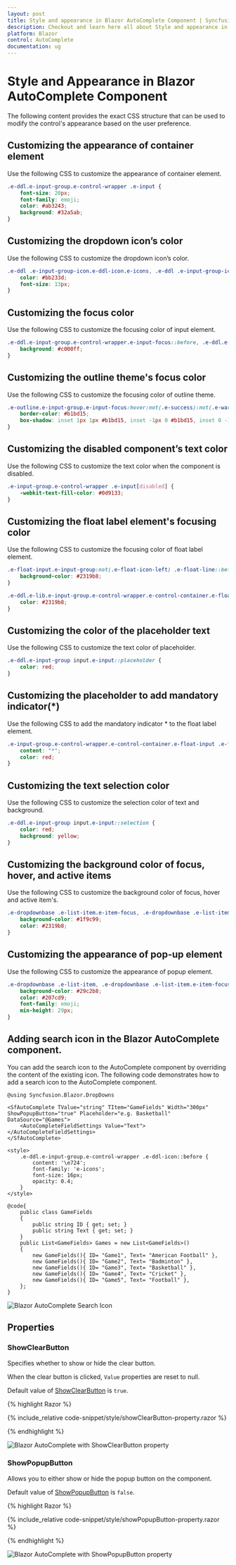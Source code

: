 ```yaml
---
layout: post
title: Style and appearance in Blazor AutoComplete Component | Syncfusion
description: Checkout and learn here all about Style and appearance in Syncfusion Blazor AutoComplete component and more.
platform: Blazor
control: AutoComplete
documentation: ug
---
```


# Style and Appearance in Blazor AutoComplete Component

The following content provides the exact CSS structure that can be used to modify the control's appearance based on the user preference.

## Customizing the appearance of container element

Use the following CSS to customize the appearance of container element.

```css
.e-ddl.e-input-group.e-control-wrapper .e-input {
    font-size: 20px;
    font-family: emoji;
    color: #ab3243;
    background: #32a5ab;
}
```

## Customizing the dropdown icon’s color

Use the following CSS to customize the dropdown icon’s color.

```css
.e-ddl .e-input-group-icon.e-ddl-icon.e-icons, .e-ddl .e-input-group-icon.e-ddl-icon.e-icons:hover {
    color: #bb233d;
    font-size: 13px;
}
```

## Customizing the focus color

Use the following CSS to customize the focusing color of input element.

```css
.e-ddl.e-input-group.e-control-wrapper.e-input-focus::before, .e-ddl.e-input-group.e-control-wrapper.e-input-focus::after {
    background: #c000ff;
}
```

## Customizing the outline theme's focus color

Use the following CSS to customize the focusing color of outline theme.

```css
.e-outline.e-input-group.e-input-focus:hover:not(.e-success):not(.e-warning):not(.e-error):not(.e-disabled):not(.e-float-icon-left),.e-outline.e-input-group.e-input-focus.e-control-wrapper:hover:not(.e-success):not(.e-warning):not(.e-error):not(.e-disabled):not(.e-float-icon-left),.e-outline.e-input-group.e-input-focus:not(.e-success):not(.e-warning):not(.e-error):not(.e-disabled),.e-outline.e-input-group.e-control-wrapper.e-input-focus:not(.e-success):not(.e-warning):not(.e-error):not(.e-disabled) {
    border-color: #b1bd15;
    box-shadow: inset 1px 1px #b1bd15, inset -1px 0 #b1bd15, inset 0 -1px #b1bd15;
}
```

## Customizing the disabled component’s text color

Use the following CSS to customize the text color when the component is disabled.

```css
.e-input-group.e-control-wrapper .e-input[disabled] {
    -webkit-text-fill-color: #0d9133;
}
```

## Customizing the float label element's focusing color

Use the following CSS to customize the focusing color of float label element.

```css
.e-float-input.e-input-group:not(.e-float-icon-left) .e-float-line::before,.e-float-input.e-control-wrapper.e-input-group:not(.e-float-icon-left) .e-float-line::before,.e-float-input.e-input-group:not(.e-float-icon-left) .e-float-line::after,.e-float-input.e-control-wrapper.e-input-group:not(.e-float-icon-left) .e-float-line::after {
    background-color: #2319b8;
}

.e-ddl.e-lib.e-input-group.e-control-wrapper.e-control-container.e-float-input.e-input-focus .e-float-text.e-label-top {
    color: #2319b8;
}
```

## Customizing the color of the placeholder text

Use the following CSS to customize the text color of placeholder.

```css
.e-ddl.e-input-group input.e-input::placeholder {
    color: red;
}
```

## Customizing the placeholder to add mandatory indicator(*)

Use the following CSS to add the mandatory indicator * to the float label element.

```css
.e-input-group.e-control-wrapper.e-control-container.e-float-input .e-float-text::after {
    content: "*";
    color: red;
}
```

## Customizing the text selection color

Use the following CSS to customize the selection color of text and background.

```css
.e-ddl.e-input-group input.e-input::selection {
    color: red;
    background: yellow;
}
```

## Customizing the background color of focus, hover, and active items

Use the following CSS to customize the background color of focus, hover and active item's.

```css
.e-dropdownbase .e-list-item.e-item-focus, .e-dropdownbase .e-list-item.e-active, .e-dropdownbase .e-list-item.e-active.e-hover, .e-dropdownbase .e-list-item.e-hover {
    background-color: #1f9c99;
    color: #2319b8;
}
```

## Customizing the appearance of pop-up element

Use the following CSS to customize the appearance of popup element.

```css
.e-dropdownbase .e-list-item, .e-dropdownbase .e-list-item.e-item-focus {
    background-color: #29c2b8;
    color: #207cd9;
    font-family: emoji;
    min-height: 29px;
}
```

## Adding search icon in the Blazor AutoComplete component.

You can add the search icon to the AutoComplete component by overriding the content of the existing icon. The following code demonstrates how to add a search icon to the AutoComplete component.

```cshtml
@using Syncfusion.Blazor.DropDowns

<SfAutoComplete TValue="string" TItem="GameFields" Width="300px" ShowPopupButton="true" Placeholder="e.g. Basketball" DataSource="@Games">
    <AutoCompleteFieldSettings Value="Text"></AutoCompleteFieldSettings>
</SfAutoComplete>

<style>
    .e-ddl.e-input-group.e-control-wrapper .e-ddl-icon::before {
        content: '\e724';
        font-family: 'e-icons';
        font-size: 16px;
        opacity: 0.4;
    }
</style>

@code{
    public class GameFields
    {
        public string ID { get; set; }
        public string Text { get; set; }
    }
    public List<GameFields> Games = new List<GameFields>()
    {
        new GameFields(){ ID= "Game1", Text= "American Football" },
        new GameFields(){ ID= "Game2", Text= "Badminton" },
        new GameFields(){ ID= "Game3", Text= "Basketball" },
        new GameFields(){ ID= "Game4", Text= "Cricket" },
        new GameFields(){ ID= "Game5", Text= "Football" },
    };
}
```



![Blazor AutoComplete Search Icon](./images/blazor_searchicon_autocomplete.png)

## Properties

### ShowClearButton

Specifies whether to show or hide the clear button.

When the clear button is clicked, `Value` properties are reset to null.

Default value of [ShowClearButton](https://help.syncfusion.com/cr/blazor/Syncfusion.Blazor.DropDowns.SfAutoComplete-2.html#Syncfusion_Blazor_DropDowns_SfAutoComplete_2_ShowClearButton) is `true`.

{% highlight Razor %}

{% include_relative code-snippet/style/showClearButton-property.razor %}

{% endhighlight %}

![Blazor AutoComplete with ShowClearButton property](./images/style/blazor_autocomplete_show-clear-button.png)

### ShowPopupButton

Allows you to either show or hide the popup button on the component.

Default value of [ShowPopupButton](https://help.syncfusion.com/cr/blazor/Syncfusion.Blazor.DropDowns.SfAutoComplete-2.html#Syncfusion_Blazor_DropDowns_SfAutoComplete_2_ShowPopupButton) is `false`.

{% highlight Razor %}

{% include_relative code-snippet/style/showPopupButton-property.razor %}

{% endhighlight %}

![Blazor AutoComplete with ShowPopupButton property](./images/style/blazor_autocomplete_show-popup-button.png)